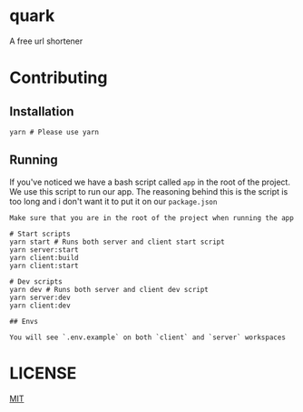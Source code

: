 # quark

A free url shortener

# Contributing

## Installation

```
yarn # Please use yarn
```

## Running

If you've noticed we have a bash script called `app` in the root of the project.
We use this script to run our app. The reasoning behind this is the script is too long
and i don't want it to put it on our `package.json`

`Make sure that you are in the root of the project when running the app`

```
# Start scripts
yarn start # Runs both server and client start script
yarn server:start
yarn client:build
yarn client:start

# Dev scripts
yarn dev # Runs both server and client dev script
yarn server:dev
yarn client:dev

## Envs

You will see `.env.example` on both `client` and `server` workspaces
```

# LICENSE

<a href="">MIT</a>
